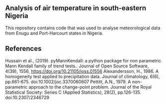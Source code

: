 ## Analysis of air temperature in south-eastern Nigeria
This repository contains code that was used to analyse meteorological data from Enugu and Port-Harcourt states in Nigeria.
## References
Hussain et al., (2019). pyMannKendall: a python package for non parametric Mann Kendall family of trend tests.. Journal of Open Source Software, 4(39), 1556,     https://doi.org/10.21105/joss.01556
Alexandersson, H., 1986. A homogeneity test applied to precipitation data. Journal of climatology, 6(6), pp.661-675. doi:10.1002/joc.3370060607
Pettitt, A.N., 1979. A non-parametric approach to the change-point problem. Journal of the Royal Statistical Society: Series C (Applied Statistics), 28(2),       pp.126-135. doi:10.2307/2346729


